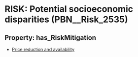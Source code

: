 # RISK: __Potential socioeconomic disparities__ (PBN__Risk_2535)

## Property: has_RiskMitigation

* [Price reduction and availability](PBN__Mitigation_336)

